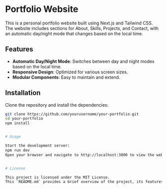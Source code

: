 # Portfolio Website

This is a personal portfolio website built using Next.js and Tailwind CSS. The website includes sections for About, Skills, Projects, and Contact, with an automatic day/night mode that changes based on the local time.

## Features

- **Automatic Day/Night Mode**: Switches between day and night modes based on the local time.
- **Responsive Design**: Optimized for various screen sizes.
- **Modular Components**: Easy to maintain and extend.

## Installation

Clone the repository and install the dependencies:

```bash
git clone https://github.com/yourusername/your-portfolio.git
cd your-portfolio
npm install


# Usage

Start the development server:
npm run dev
Open your browser and navigate to http://localhost:3000 to view the website.


# License

This project is licensed under the MIT License.
This `README.md` provides a brief overview of the project, its features, and instructions for installation and usage.